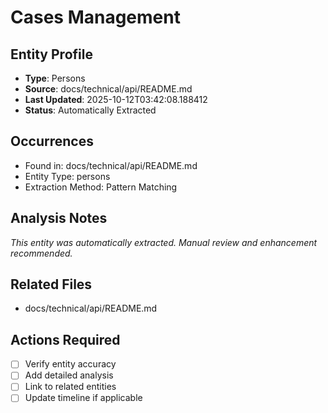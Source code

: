 # Cases Management

## Entity Profile
- **Type**: Persons
- **Source**: docs/technical/api/README.md
- **Last Updated**: 2025-10-12T03:42:08.188412
- **Status**: Automatically Extracted

## Occurrences
- Found in: docs/technical/api/README.md
- Entity Type: persons
- Extraction Method: Pattern Matching

## Analysis Notes
*This entity was automatically extracted. Manual review and enhancement recommended.*

## Related Files
- docs/technical/api/README.md

## Actions Required
- [ ] Verify entity accuracy
- [ ] Add detailed analysis
- [ ] Link to related entities
- [ ] Update timeline if applicable
